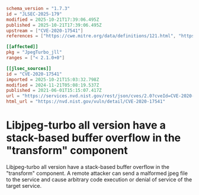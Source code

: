 ```toml
schema_version = "1.7.3"
id = "JLSEC-2025-179"
modified = 2025-10-21T17:39:06.495Z
published = 2025-10-21T17:39:06.495Z
upstream = ["CVE-2020-17541"]
references = ["https://cwe.mitre.org/data/definitions/121.html", "https://github.com/libjpeg-turbo/libjpeg-turbo/issues/392", "https://cwe.mitre.org/data/definitions/121.html", "https://github.com/libjpeg-turbo/libjpeg-turbo/issues/392"]

[[affected]]
pkg = "JpegTurbo_jll"
ranges = ["< 2.1.0+0"]

[[jlsec_sources]]
id = "CVE-2020-17541"
imported = 2025-10-21T15:03:32.798Z
modified = 2024-11-21T05:08:19.537Z
published = 2021-06-01T15:15:07.417Z
url = "https://services.nvd.nist.gov/rest/json/cves/2.0?cveId=CVE-2020-17541"
html_url = "https://nvd.nist.gov/vuln/detail/CVE-2020-17541"
```

# Libjpeg-turbo all version have a stack-based buffer overflow in the "transform" component

Libjpeg-turbo all version have a stack-based buffer overflow in the "transform" component. A remote attacker can send a malformed jpeg file to the service and cause arbitrary code execution or denial of service of the target service.


